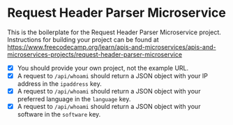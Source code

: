 # Request Header Parser Microservice

This is the boilerplate for the Request Header Parser Microservice project. Instructions for building your project can be found at https://www.freecodecamp.org/learn/apis-and-microservices/apis-and-microservices-projects/request-header-parser-microservice

- [x] You should provide your own project, not the example URL.
- [x] A request to `/api/whoami` should return a JSON object with your IP address in the `ipaddress` key.
- [x] A request to `/api/whoami` should return a JSON object with your preferred language in the `language` key.
- [x] A request to `/api/whoami` should return a JSON object with your software in the `software` key.
